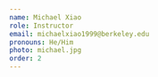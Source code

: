```yaml
---
name: Michael Xiao
role: Instructor
email: michaelxiao1999@berkeley.edu
pronouns: He/Him
photo: michael.jpg
order: 2
---
```

